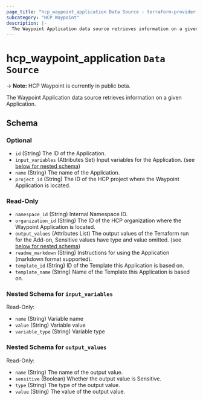 ```yaml
---
page_title: "hcp_waypoint_application Data Source - terraform-provider-hcp"
subcategory: "HCP Waypoint"
description: |-
  The Waypoint Application data source retrieves information on a given Application.
---
```


# hcp_waypoint_application `Data Source`

-> **Note:** HCP Waypoint is currently in public beta.

The Waypoint Application data source retrieves information on a given Application.

<!-- schema generated by tfplugindocs -->
## Schema

### Optional

- `id` (String) The ID of the Application.
- `input_variables` (Attributes Set) Input variables for the Application. (see [below for nested schema](#nestedatt--input_variables))
- `name` (String) The name of the Application.
- `project_id` (String) The ID of the HCP project where the Waypoint Application is located.

### Read-Only

- `namespace_id` (String) Internal Namespace ID.
- `organization_id` (String) The ID of the HCP organization where the Waypoint Application is located.
- `output_values` (Attributes List) The output values of the Terraform run for the Add-on, Sensitive values have type and value omitted. (see [below for nested schema](#nestedatt--output_values))
- `readme_markdown` (String) Instructions for using the Application (markdown format supported).
- `template_id` (String) ID of the Template this Application is based on.
- `template_name` (String) Name of the Template this Application is based on.

<a id="nestedatt--input_variables"></a>
### Nested Schema for `input_variables`

Read-Only:

- `name` (String) Variable name
- `value` (String) Variable value
- `variable_type` (String) Variable type


<a id="nestedatt--output_values"></a>
### Nested Schema for `output_values`

Read-Only:

- `name` (String) The name of the output value.
- `sensitive` (Boolean) Whether the output value is Sensitive.
- `type` (String) The type of the output value.
- `value` (String) The value of the output value.
